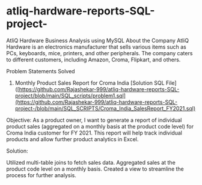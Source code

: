 # atliq-hardware-reports-SQL-project-
AtliQ Hardware Business Analysis using MySQL
About the Company
AtliQ Hardware is an electronics manufacturer that sells various items such as PCs, keyboards, mice, printers, and other peripherals. The company caters to different customers, including Amazon, Croma, Flipkart, and others.

Problem Statements Solved
1. Monthly Product Sales Report for Croma India 
[Solution SQL File]([https://github.com/Rajashekar-999/atliq-hardware-reports-SQL-project/blob/main/SQL_scripts/problem1.sql](https://github.com/Rajashekar-999/atliq-hardware-reports-SQL-project-/blob/main/SQL_SCRIPTS/Croma_India_SalesReport_FY2021.sql)

Objective: As a product owner, I want to generate a report of individual product sales (aggregated on a monthly basis at the product code level) for Croma India customer for FY 2021. This report will help track individual products and allow further product analytics in Excel.

Solution:

Utilized multi-table joins to fetch sales data.
Aggregated sales at the product code level on a monthly basis.
Created a view to streamline the process for further analysis.
